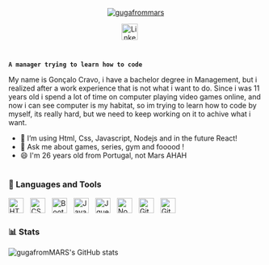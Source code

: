 <p align="center">
 <a href="https://github.com/gugafromMARS">
    <img src="https://imagizer.imageshack.com/img924/5382/YeNK1v.png" alt="gugafrommars">
 </a>
 </p>
<p align="center">
    <a href="https://www.linkedin.com/in/goncaloscravo/"><img  width="32px" src="https://cdn.jsdelivr.net/gh/devicons/devicon/icons/linkedin/linkedin-original.svg" alt="Linkedin"></a>
    &#8287;&#8287;&#8287;&#8287;&#8287;
</p>

#

**`A manager trying to learn how to code`**

My name is Gonçalo Cravo, i have a bachelor degree in Management, but i realized after a work experience that is not what i want to do. 
Since i was 11 years old i spend a lot of time on computer playing video games online, and now i can see computer is my habitat,
so im trying to learn how to code by myself, its really hard, but we need to keep working on it to achive what i want.


- 🌱 I’m using Html, Css, Javascript, Nodejs and in the future React!
- 💬 Ask me about games, series, gym and fooood !
- 😄 I'm 26 years old from Portugal, not Mars AHAH

#

### 🧰 Languages and Tools


<img align="left" alt="HTML" width="30px" style="padding-right:10px;" src="https://cdn.jsdelivr.net/gh/devicons/devicon/icons/html5/html5-plain.svg"/>
<img align="left" alt="CSS" width="30px" style="padding-right:10px;" src="https://cdn.jsdelivr.net/gh/devicons/devicon/icons/css3/css3-plain.svg"/>
<img align="left" alt="Bootstrap" width="30px" style="padding-right:10px;" src="https://cdn.jsdelivr.net/gh/devicons/devicon/icons/bootstrap/bootstrap-original.svg"/>
<img align="left"  alt="JavaScript" width="30px" style="padding-right:10px;" src="https://cdn.jsdelivr.net/gh/devicons/devicon/icons/javascript/javascript-plain.svg"/>
<img align="left" alt="Jquery" width="30px" style="padding-right:10px;" src="https://cdn.jsdelivr.net/gh/devicons/devicon/icons/jquery/jquery-plain-wordmark.svg"/>
<img align="left" alt="NodeJS" width="30px" style="padding-right:10px;" src="https://cdn.jsdelivr.net/gh/devicons/devicon/icons/nodejs/nodejs-original.svg"/>
<img align="left" alt="GitHub" width="30px" style="padding-right:10px;" src="https://cdn.jsdelivr.net/gh/devicons/devicon/icons/github/github-original.svg"/>
<img align="left" alt="GitHub" width="30px" style="padding-right:10px;" src="https://cdn.jsdelivr.net/gh/devicons/devicon/icons/mongodb/mongodb-plain-wordmark.svg" />

<br>

#

### 📊 Stats

![gugafromMARS's GitHub stats](https://github-readme-stats.vercel.app/api?username=gugafromMARS&show_icons=true&theme=gruvbox)
